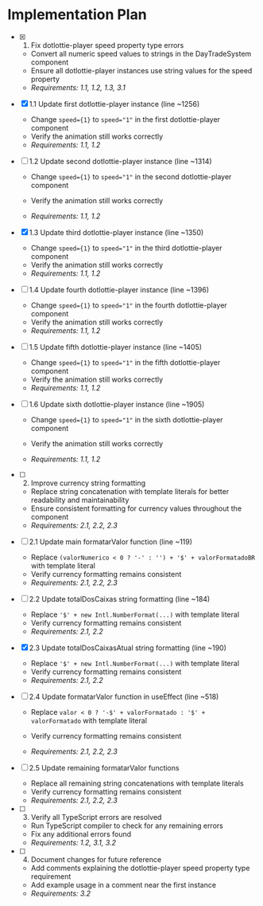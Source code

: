 # Implementation Plan

- [x] 1. Fix dotlottie-player speed property type errors

  - Convert all numeric speed values to strings in the DayTradeSystem component
  - Ensure all dotlottie-player instances use string values for the speed property
  - _Requirements: 1.1, 1.2, 1.3, 3.1_

- [x] 1.1 Update first dotlottie-player instance (line ~1256)


  - Change `speed={1}` to `speed="1"` in the first dotlottie-player component
  - Verify the animation still works correctly
  - _Requirements: 1.1, 1.2_



- [ ] 1.2 Update second dotlottie-player instance (line ~1314)
  - Change `speed={1}` to `speed="1"` in the second dotlottie-player component

  - Verify the animation still works correctly
  - _Requirements: 1.1, 1.2_

- [x] 1.3 Update third dotlottie-player instance (line ~1350)

  - Change `speed={1}` to `speed="1"` in the third dotlottie-player component
  - Verify the animation still works correctly
  - _Requirements: 1.1, 1.2_


- [ ] 1.4 Update fourth dotlottie-player instance (line ~1396)
  - Change `speed={1}` to `speed="1"` in the fourth dotlottie-player component
  - Verify the animation still works correctly
  - _Requirements: 1.1, 1.2_


- [ ] 1.5 Update fifth dotlottie-player instance (line ~1405)
  - Change `speed={1}` to `speed="1"` in the fifth dotlottie-player component
  - Verify the animation still works correctly
  - _Requirements: 1.1, 1.2_

- [ ] 1.6 Update sixth dotlottie-player instance (line ~1905)
  - Change `speed={1}` to `speed="1"` in the sixth dotlottie-player component


  - Verify the animation still works correctly
  - _Requirements: 1.1, 1.2_




- [ ] 2. Improve currency string formatting
  - Replace string concatenation with template literals for better readability and maintainability
  - Ensure consistent formatting for currency values throughout the component
  - _Requirements: 2.1, 2.2, 2.3_

- [ ] 2.1 Update main formatarValor function (line ~119)
  - Replace `(valorNumerico < 0 ? '-' : '') + '$' + valorFormatadoBR` with template literal
  - Verify currency formatting remains consistent
  - _Requirements: 2.1, 2.2, 2.3_

- [ ] 2.2 Update totalDosCaixas string formatting (line ~184)
  - Replace `'$' + new Intl.NumberFormat(...)` with template literal
  - Verify currency formatting remains consistent
  - _Requirements: 2.1, 2.2_

- [x] 2.3 Update totalDosCaixasAtual string formatting (line ~190)


  - Replace `'$' + new Intl.NumberFormat(...)` with template literal
  - Verify currency formatting remains consistent
  - _Requirements: 2.1, 2.2_



- [ ] 2.4 Update formatarValor function in useEffect (line ~518)
  - Replace `valor < 0 ? '-$' + valorFormatado : '$' + valorFormatado` with template literal



  - Verify currency formatting remains consistent
  - _Requirements: 2.1, 2.2, 2.3_

- [ ] 2.5 Update remaining formatarValor functions
  - Replace all remaining string concatenations with template literals
  - Verify currency formatting remains consistent
  - _Requirements: 2.1, 2.2, 2.3_

- [ ] 3. Verify all TypeScript errors are resolved
  - Run TypeScript compiler to check for any remaining errors
  - Fix any additional errors found
  - _Requirements: 1.2, 3.1, 3.2_

- [ ] 4. Document changes for future reference
  - Add comments explaining the dotlottie-player speed property type requirement
  - Add example usage in a comment near the first instance
  - _Requirements: 3.2_
